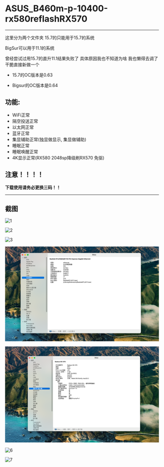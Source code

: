 # ASUS_B460m-p-10400-rx580reflashRX570



---

这里分为两个文件夹  15.7的只能用于15.7的系统

BigSur可以用于11.1的系统   

曾经尝试过用15.7的直升11.1结果失败了  具体原因我也不知道为啥  我也懒得去调了  干脆直接新做一个

- 15.7的OC版本是0.63

- Bigsur的OC版本是0.64

## 功能:

- WiFi正常
- 隔空投送正常
- 以太网正常
- 蓝牙正常
- 集显辅助正常(独显做显示, 集显做辅助)
- 睡眠正常
- 睡眠唤醒正常
- 4K显示正常(RX580 2048sp降级刷RX570 免驱)

## 注意！！！！

**下载使用请务必更换三码！！**

---



## 截图

![1](./images/1.png)

![2](images/2.png)

![3](images/3.png)

![4](images/4.png)

![5](images/5.png)

![6](images/6.png)

![7](images/7.png)

